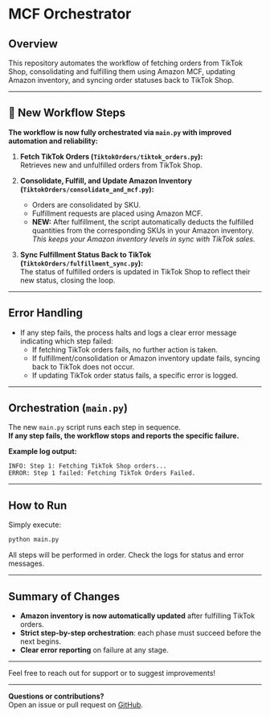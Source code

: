 # MCF Orchestrator

## Overview

This repository automates the workflow of fetching orders from TikTok Shop, consolidating and fulfilling them using Amazon MCF, updating Amazon inventory, and syncing order statuses back to TikTok Shop.

---

## 🚀 New Workflow Steps

**The workflow is now fully orchestrated via `main.py` with improved automation and reliability:**

1. **Fetch TikTok Orders (`TiktokOrders/tiktok_orders.py`):**  
   Retrieves new and unfulfilled orders from TikTok Shop.

2. **Consolidate, Fulfill, and Update Amazon Inventory (`TiktokOrders/consolidate_and_mcf.py`):**  
   - Orders are consolidated by SKU.
   - Fulfillment requests are placed using Amazon MCF.
   - **NEW:** After fulfillment, the script automatically deducts the fulfilled quantities from the corresponding SKUs in your Amazon inventory.  
     _This keeps your Amazon inventory levels in sync with TikTok sales._

3. **Sync Fulfillment Status Back to TikTok (`TiktokOrders/fulfillment_sync.py`):**  
   The status of fulfilled orders is updated in TikTok Shop to reflect their new status, closing the loop.

---

## Error Handling

- If any step fails, the process halts and logs a clear error message indicating which step failed:
  - If fetching TikTok orders fails, no further action is taken.
  - If fulfillment/consolidation or Amazon inventory update fails, syncing back to TikTok does not occur.
  - If updating TikTok order status fails, a specific error is logged.

---

## Orchestration (`main.py`)

The new `main.py` script runs each step in sequence.  
**If any step fails, the workflow stops and reports the specific failure.**

**Example log output:**
```
INFO: Step 1: Fetching TikTok Shop orders...
ERROR: Step 1 failed: Fetching TikTok Orders Failed.
```

---

## How to Run

Simply execute:
```bash
python main.py
```

All steps will be performed in order. Check the logs for status and error messages.

---

## Summary of Changes

- **Amazon inventory is now automatically updated** after fulfilling TikTok orders.
- **Strict step-by-step orchestration**: each phase must succeed before the next begins.
- **Clear error reporting** on failure at any stage.

---

Feel free to reach out for support or to suggest improvements!

---

**Questions or contributions?**  
Open an issue or pull request on [GitHub](https://github.com/XeonIsh/MCF).
